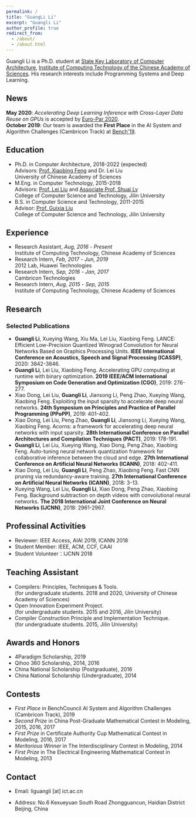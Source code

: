 ```yaml
---
permalink: /
title: "GuangLi Li"
excerpt: "Guangli Li"
author_profile: true
redirect_from: 
  - /about/
  - /about.html
---
```


Guangli Li is a Ph.D. student at [State Key Laboratory of Computer Architecture][5], [Institute of Computing Technology of the Chinese Academy of Sciences][4]. His research interests include Programming Systems and Deep Learning.

## News  
**May 2020**: *Accelerating Deep Learning Inference with Cross-Layer Data Reuse on GPUs* is accepted by [Euro-Par 2020][102].  
**October 2019**: Our team is awarded the **First Place** in the AI System and Algorithm Challenges (Cambricon Track) at [Bench'19][101].

## Education
* Ph.D. in Computer Architecture, 2018-2022 (expected)  
  Advisors: [Prof. Xiaobing Feng][3] and Dr. Lei Liu  
  University of Chinese Academy of Sciences
* M.Eng. in Computer Technology, 2015-2018  
  Advisors: [Prof. Lei Liu][1] and [Associate Prof. Shuai Lv][2]  
  College of Computer Science and Technology, Jilin University  
* B.S. in Computer Science and Technology, 2011-2015  
  Advisor: [Prof. Guixia Liu][6]  
  College of Computer Science and Technology, Jilin University  

## Experience
- Research Assistant, *Aug, 2016* - *Present*  
  Institute of Computing Technology, Chinese Academy of Sciences
- Research Intern, *Feb, 2017* - *Jun, 2019*    
  2012 Lab, Huawei Technologies
- Research Intern, *Sep, 2016* - *Jan, 2017*  
  Cambricon Technologies
- Research Intern, *Aug, 2015* - *Sep, 2015*  
  Institute of Computing Technology, Chinese Academy of Sciences

## Research

### Selected Publications
* **Guangli Li**, Xueying Wang, Xiu Ma, Lei Liu, Xiaobing Feng. LANCE: Efficient Low-Precision Quantized Winograd Convolution for Neural Networks Based on Graphics Processing Units. **IEEE International Conference on Acoustics, Speech and Signal Processing (ICASSP)**, 2020: 3842-3846.
* **Guangli Li**, Lei Liu, Xiaobing Feng. Accelerating GPU computing at runtime with binary optimization. **2019 IEEE/ACM International Symposium on Code Generation and Optimization (CGO)**, 2019: 276-277.
* Xiao Dong, Lei Liu, **Guangli Li**, Jiansong Li, Peng Zhao, Xueying Wang, Xiaobing Feng. Exploiting the input sparsity to accelerate deep neural networks. **24th Symposium on Principles and Practice of Parallel Programming (PPoPP)**, 2019: 401-402.
* Xiao Dong, Lei Liu, Peng Zhao, **Guangli Li**, Jiansong Li, Xueying Wang, Xiaobing Feng. Acorns: a framework for accelerating deep neural networks with input sparsity. **28th International Conference on Parallel Architectures and Compilation Techniques (PACT)**, 2019: 178-191.
* **Guangli Li**, Lei Liu, Xueying Wang, Xiao Dong, Peng Zhao, Xiaobing Feng. Auto-tuning neural network quantization framework for collaborative inference between the cloud and edge. **27th International Conference on Artificial Neural Networks (ICANN)**, 2018: 402-411.
* Xiao Dong, Lei Liu, **Guangli Li**, Peng Zhao, Xiaobing Feng. Fast CNN pruning via redundancy-aware training. **27th International Conference on Artificial Neural Networks (ICANN)**, 2018: 3-13.
* Xueying Wang, Lei Liu, **Guangli Li**, Xiao Dong, Peng Zhao, Xiaobing Feng. Background subtraction on depth videos with convolutional neural networks. **The 2018 International Joint Conference on Neural Networks (IJCNN)**, 2018: 2961-2967.

## Professinal Activities
* Reviewer: IEEE Access, AIAI 2019, ICANN 2018 
* Student Member: IEEE, ACM, CCF, CAAI
* Student Volunteer：IJCNN 2018

## Teaching Assistant
* Compilers: Principles, Techniques & Tools.   
  (for undergraduate students. 2018 and 2020, University of Chinese Academy of Sciences)
* Open Innovation Experiment Project.   
  (for undergraduate students. 2015 and 2016, Jilin University)
* Compiler Construction Principle and Implementation Technique.   
  (for undergraduate students. 2015, Jilin University)

## Awards and Honors
* 4Paradigm Scholarship, 2019
* Qihoo 360 Scholarship, 2014, 2016
* China National Scholarship (Postgraduate), 2016
* China National Scholarship (Undergraduate), 2014

## Contests
* *First Place* in BenchCouncil AI System and Algorithm Challenges (Cambricon Track), 2019 
* *Second Prize* in China Post-Graduate Mathematical Contest in Modeling, 2015, 2016, 2017
* *First Prize* in Certificate Authority Cup Mathematical Contest in Modeling, 2016, 2017
* *Meritorious Winner* in The Interdisciplinary Contest in Modeling, 2014
* *First Prize* in The Electrical Engineering Mathematical Contest in Modeling, 2013

## Contact
* Email: liguangli [at] ict.ac.cn
* Address: No.6 Kexueyuan South Road Zhongguancun, Haidian District Beijing, China

  [1]:http://ccst.jlu.edu.cn/info/1026/2144.htm
  [2]:http://ccst.jlu.edu.cn/info/1313/10523.htm
  [3]:http://people.ucas.ac.cn/~fengxiaobing
  [4]:http://www.ict.ac.cn/
  [5]:http://www.carch.ac.cn/
  [6]:http://ccst.jlu.edu.cn/info/1026/2150.htm
  [101]:http://www.benchcouncil.org/bench19/index.html
  [102]:https://2020.euro-par.org/
